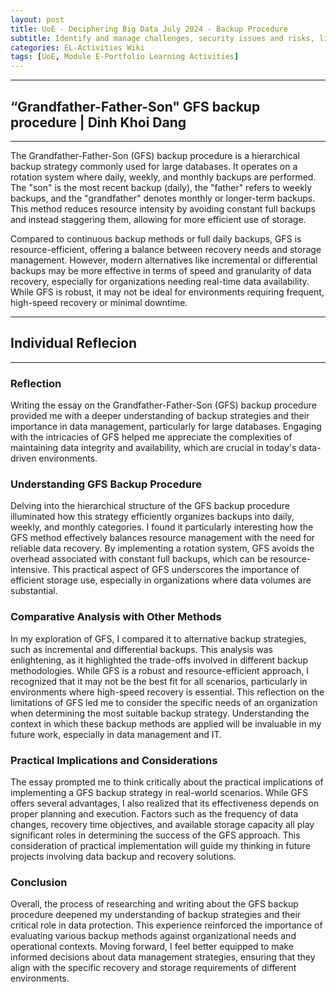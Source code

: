 ```yaml
---
layout: post
title: UoE - Deciphering Big Data July 2024 - Backup Procedure
subtitle: Identify and manage challenges, security issues and risks, limitations, and opportunities in data wrangling. Critically analyse data wrangling problems and determine appropriate methodologies, tools, and techniques (involving preparing, cleaning, exploring, creating, optimising and evaluating big data) to solve them. Systematically develop and implement the skills required to be effective member of a development team in a virtual professional environment, adopting real life perspectives on team roles and organisation.
categories: EL-Activities Wiki
tags: [UoE, Module E-Portfolio Learning Activities]
---
```

---
## “Grandfather-Father-Son" GFS backup procedure | Dinh Khoi Dang
---

The Grandfather-Father-Son (GFS) backup procedure is a hierarchical backup strategy commonly used for large databases. It operates on a rotation system where daily, weekly, and monthly backups are performed. The "son" is the most recent backup (daily), the "father" refers to weekly backups, and the "grandfather" denotes monthly or longer-term backups. This method reduces resource intensity by avoiding constant full backups and instead staggering them, allowing for more efficient use of storage.

Compared to continuous backup methods or full daily backups, GFS is resource-efficient, offering a balance between recovery needs and storage management. However, modern alternatives like incremental or differential backups may be more effective in terms of speed and granularity of data recovery, especially for organizations needing real-time data availability. While GFS is robust, it may not be ideal for environments requiring frequent, high-speed recovery or minimal downtime.

---
## Individual Reflecion
---

### Reflection

Writing the essay on the Grandfather-Father-Son (GFS) backup procedure provided me with a deeper understanding of backup strategies and their importance in data management, particularly for large databases. Engaging with the intricacies of GFS helped me appreciate the complexities of maintaining data integrity and availability, which are crucial in today's data-driven environments.

### Understanding GFS Backup Procedure

Delving into the hierarchical structure of the GFS backup procedure illuminated how this strategy efficiently organizes backups into daily, weekly, and monthly categories. I found it particularly interesting how the GFS method effectively balances resource management with the need for reliable data recovery. By implementing a rotation system, GFS avoids the overhead associated with constant full backups, which can be resource-intensive. This practical aspect of GFS underscores the importance of efficient storage use, especially in organizations where data volumes are substantial.

### Comparative Analysis with Other Methods

In my exploration of GFS, I compared it to alternative backup strategies, such as incremental and differential backups. This analysis was enlightening, as it highlighted the trade-offs involved in different backup methodologies. While GFS is a robust and resource-efficient approach, I recognized that it may not be the best fit for all scenarios, particularly in environments where high-speed recovery is essential. This reflection on the limitations of GFS led me to consider the specific needs of an organization when determining the most suitable backup strategy. Understanding the context in which these backup methods are applied will be invaluable in my future work, especially in data management and IT.

### Practical Implications and Considerations

The essay prompted me to think critically about the practical implications of implementing a GFS backup strategy in real-world scenarios. While GFS offers several advantages, I also realized that its effectiveness depends on proper planning and execution. Factors such as the frequency of data changes, recovery time objectives, and available storage capacity all play significant roles in determining the success of the GFS approach. This consideration of practical implementation will guide my thinking in future projects involving data backup and recovery solutions.

### Conclusion

Overall, the process of researching and writing about the GFS backup procedure deepened my understanding of backup strategies and their critical role in data protection. This experience reinforced the importance of evaluating various backup methods against organizational needs and operational contexts. Moving forward, I feel better equipped to make informed decisions about data management strategies, ensuring that they align with the specific recovery and storage requirements of different environments.
